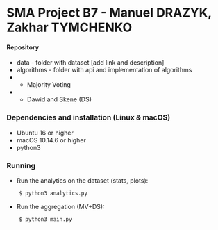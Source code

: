 # SMA Project B7 - Manuel DRAZYK, Zakhar TYMCHENKO

#### Repository
- data - folder with dataset [add link and description]
- algorithms - folder with api and implementation of algorithms
- - Majority Voting
- - Dawid and Skene (DS)

### Dependencies and installation (Linux & macOS)

- Ubuntu 16 or higher
- macOS 10.14.6 or higher
- python3

### Running

- Run the analytics on the dataset (stats, plots):
```bash
    $ python3 analytics.py
```

- Run the aggregation (MV+DS):
```bash
    $ python3 main.py
```
